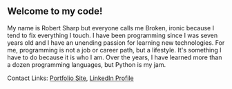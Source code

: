 ## Welcome to my code!
My name is Robert Sharp but everyone calls me Broken, ironic because I tend to fix everything I touch. I have been programming since I was seven years old and I have an unending passion for learning new technologies. For me, programming is not a job or career path, but a lifestyle. It's something I have to do because it is who I am. Over the years, I have learned more than a dozen programming languages, but Python is my jam.

Contact Links: [Portfolio Site](https://sharpdesigndigital.com/), [LinkedIn Profile](https://www.linkedin.com/in/robert-w-sharp/)

